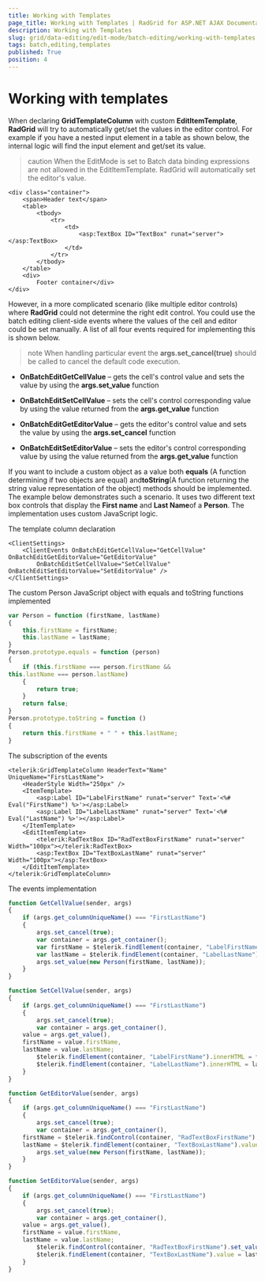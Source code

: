 ```yaml
---
title: Working with Templates
page_title: Working with Templates | RadGrid for ASP.NET AJAX Documentation
description: Working with Templates
slug: grid/data-editing/edit-mode/batch-editing/working-with-templates
tags: batch,editing,templates
published: True
position: 4
---
```


# Working with templates


When declaring **GridTemplateColumn** with custom **EditItemTemplate**, **RadGrid** will try to automatically get/set the values in the editor control. For example if you have a nested input element in a table as shown below, the internal logic will find the input element and get/set its value.

>caution When the EditMode is set to Batch data binding expressions are not allowed in the EditItemTemplate. RadGrid will automatically set the editor's value.
>


````ASP.NET
<div class="container">
    <span>Header text</span>
    <table>
        <tbody>
            <tr>
                <td>
                    <asp:TextBox ID="TextBox" runat="server"></asp:TextBox>
                </td>
            </tr>
        </tbody>
    </table>
    <div>
        Footer container</div>
</div>
````



However, in a more complicated scenario (like multiple editor controls) where **RadGrid**	could not determine the right edit control. You could use the batch	editing client-side events where the values of the cell and editor could be set manually. A list	of all four events required for implementing this is shown below.

>note When handling particular event the **args.set_cancel(true)** should be called to cancel the default code execution.
>


* **OnBatchEditGetCellValue** – gets the cell's control value and sets the value by using the **args.set_value** function

* **OnBatchEditSetCellValue** – sets the cell's control corresponding value by using the value returned from the **args.get_value** function

* **OnBatchEditGetEditorValue** – gets the editor's control value and sets the value by using the **args.set_cancel** function

* **OnBatchEditSetEditorValue** – sets the editor's control corresponding value by using the value returned from the **args.get_value** function

If you want to include a custom object as a value both **equals** (A function determining if two objects are equal) and**toString**(A function returning the string value representation of the object) methods should be implemented.	The example below demonstrates such a scenario. It uses two different text box controls that display the **First name** and **Last Name**of a **Person**. The implementation uses custom JavaScript logic.

The template column declaration

````ASP.NET
<ClientSettings>
    <ClientEvents OnBatchEditGetCellValue="GetCellValue" OnBatchEditGetEditorValue="GetEditorValue"
        OnBatchEditSetCellValue="SetCellValue" OnBatchEditSetEditorValue="SetEditorValue" />
</ClientSettings>
````



The custom Person JavaScript object with equals and toString functions implemented

````JavaScript
var Person = function (firstName, lastName)
{
    this.firstName = firstName;
    this.lastName = lastName;
}
Person.prototype.equals = function (person)
{
    if (this.firstName === person.firstName &&
this.lastName === person.lastName)
    {
        return true;
    }
    return false;
}
Person.prototype.toString = function ()
{
    return this.firstName + " " + this.lastName;
}
````



The subscription of the events

````ASP.NET
<telerik:GridTemplateColumn HeaderText="Name" UniqueName="FirstLastName">
    <HeaderStyle Width="250px" />
    <ItemTemplate>
        <asp:Label ID="LabelFirstName" runat="server" Text='<%# Eval("FirstName") %>'></asp:Label>
        <asp:Label ID="LabelLastName" runat="server" Text='<%# Eval("LastName") %>'></asp:Label>
    </ItemTemplate>
    <EditItemTemplate>
        <telerik:RadTextBox ID="RadTextBoxFirstName" runat="server" Width="100px"></telerik:RadTextBox>
        <asp:TextBox ID="TextBoxLastName" runat="server" Width="100px"></asp:TextBox>
    </EditItemTemplate>
</telerik:GridTemplateColumn>
````



The events implementation

````JavaScript
function GetCellValue(sender, args)
{
    if (args.get_columnUniqueName() === "FirstLastName")
    {
        args.set_cancel(true);
        var container = args.get_container();
        var firstName = $telerik.findElement(container, "LabelFirstName").innerHTML;
        var lastName = $telerik.findElement(container, "LabelLastName").innerHTML;
        args.set_value(new Person(firstName, lastName));
    }
}

function SetCellValue(sender, args)
{
    if (args.get_columnUniqueName() === "FirstLastName")
    {
        args.set_cancel(true);
        var container = args.get_container(),
    value = args.get_value(),
    firstName = value.firstName,
    lastName = value.lastName;
        $telerik.findElement(container, "LabelFirstName").innerHTML = firstName;
        $telerik.findElement(container, "LabelLastName").innerHTML = lastName;
    }
}

function GetEditorValue(sender, args)
{
    if (args.get_columnUniqueName() === "FirstLastName")
    {
        args.set_cancel(true);
        var container = args.get_container(),
    firstName = $telerik.findControl(container, "RadTextBoxFirstName").get_value(),
    lastName = $telerik.findElement(container, "TextBoxLastName").value;
        args.set_value(new Person(firstName, lastName));
    }
}

function SetEditorValue(sender, args)
{
    if (args.get_columnUniqueName() === "FirstLastName")
    {
        args.set_cancel(true);
        var container = args.get_container(),
    value = args.get_value(),
    firstName = value.firstName,
    lastName = value.lastName;
        $telerik.findControl(container, "RadTextBoxFirstName").set_value(firstName);
        $telerik.findElement(container, "TextBoxLastName").value = lastName;
    }
}
````



